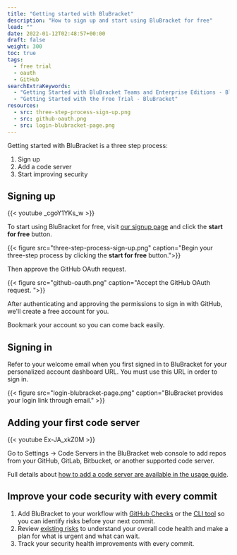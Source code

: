 ```yaml
---
title: "Getting started with BluBracket"
description: "How to sign up and start using BluBracket for free"
lead: ""
date: 2022-01-12T02:48:57+00:00
draft: false
weight: 300
toc: true
tags:
  - free trial
  - oauth
  - GitHub
searchExtraKeywords:
  - "Getting Started with BluBracket Teams and Enterprise Editions - BluBracket"
  - "Getting Started with the Free Trial - BluBracket"
resources:
  - src: three-step-process-sign-up.png
  - src: github-oauth.png
  - src: login-blubracket-page.png
---
```


Getting started with BluBracket is a three step process:

1. Sign up
2. Add a code server
3. Start improving security

## Signing up

{{< youtube _cgoY1YKs_w >}}

To start using BluBracket for free, visit [our signup page](https://blubracket.com/contact/get-started/) and click the **start for free** button.

{{< figure src="three-step-process-sign-up.png" caption="Begin your three-step process by clicking the **start for free** button.">}}

Then approve the GitHub OAuth request.

{{< figure src="github-oauth.png" caption="Accept the GitHub OAuth request. ">}}

After authenticating and approving the permissions to sign in with GitHub, we'll create a free account for you.

Bookmark your account so you can come back easily.

## Signing in

Refer to your welcome email when you first signed in to BluBracket for your personalized account dashboard URL. You must use this URL in order to sign in.

{{< figure src="login-blubracket-page.png" caption="BluBracket provides your login link through email." >}}

## Adding your first code server

{{< youtube Ex-JA_xkZ0M >}}

Go to Settings → Code Servers in the BluBracket web console to add repos from your GitHub, GitLab, Bitbucket, or another supported code server.

Full details about [how to add a code server are available in the usage guide](https://docs.blubracket.com/how-to/add-code-servers/).

## Improve your code security with every commit

1. Add BluBracket to your workflow with [GitHub Checks](https://docs.blubracket.com/intro/key-workflows/#ci-checks) or the [CLI tool](https://docs.blubracket.com/intro/key-workflows/#preventing-risks-in-code) so you can identify risks before your next commit.
2. Review [existing risks](https://docs.blubracket.com/intro/key-workflows/#understanding-and-taking-action-on-existing-risks) to understand your overall code health and make a plan for what is urgent and what can wait.
3. Track your security health improvements with every commit.
